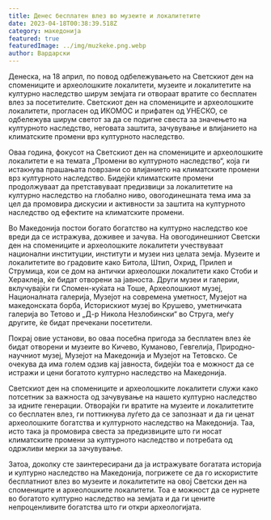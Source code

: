 ```yaml
---
title: Денес бесплатен влез во музеите и локалитетите
date: 2023-04-18T00:38:39.518Z
category: македонија
featured: true
featuredImage: ../img/muzkeke.png.webp
author: Вардарски
---
```


Денеска, на 18 април, по повод одбележувањето на Светскиот ден на спомениците и археолошките локалитети, музеите и локалитетите на културно наследство ширум земјата ги отвораат вратите со бесплатен влез за посетителите. Светскиот ден на спомениците и археолошките локалитети, прогласен од ИКОМОС и прифатен од УНЕСКО, се одбележува ширум светот за да се подигне свеста за значењето на културното наследство, неговата заштита, зачувување и влијанието на климатските промени врз културното наследство.

Оваа година, фокусот на Светскиот ден на спомениците и археолошките локалитети е на темата „Промени во културното наследство“, која ги истакнува прашањата поврзани со влијанието на климатските промени врз културното наследство. Бидејќи климатските промени продолжуваат да претставуваат предизвици за локалитетите на културно наследство на глобално ниво, овогодинешната тема има за цел да промовира дискусии и активности за заштита на културното наследство од ефектите на климатските промени.

Во Македонија постои богато богатство на културно наследство кое вреди да се истражува, доживее и зачува. На овогодинешниот Светски ден на спомениците и археолошките локалитети учествуваат национални институции, институти и музеи низ целата земја. Музеите и локалитетите во градовите како Битола, Штип, Охрид, Прилеп и Струмица, кои се дом на антички археолошки локалитети како Стоби и Хераклеја, ќе бидат отворени за јавноста. Други музеи и галерии, вклучувајќи ги Спомен-куќата на Тоше, Археолошкиот музеј, Националната галерија, Музејот на современа уметност, Музејот на македонската борба, Историскиот музеј во Крушево, уметничката галерија во Тетово и „Д-р Никола Незлобински“ во Струга, меѓу другите, ќе бидат пречекани посетители.

Покрај овие установи, во оваа посебна пригода за бесплатен влез ќе бидат отворени и музеите во Кичево, Куманово, Гевгелија, Природно-научниот музеј, Музејот на Македонија и Музејот на Тетовско. Се очекува да има голем одзив кај јавноста, бидејќи тоа е можност да се истражи и цени богатото културно наследство на Македонија.

Светскиот ден на спомениците и археолошките локалитети служи како потсетник за важноста од зачувување на нашето културно наследство за идните генерации. Отворајќи ги вратите на музеите и локалитетите со бесплатен влез, ги поттикнува луѓето да се запознаат и да ги ценат археолошките богатства и културното наследство на Македонија. Таа, исто така ја промовира свеста за предизвиците што ги носат климатските промени за културното наследство и потребата од одржливи мерки за зачувување.

Затоа, доколку сте заинтересирани да ја истражувате богатата историја и културно наследство на Македонија, погрижете се да го искористите бесплатниот влез во музеите и локалитетите на овој Светски ден на спомениците и археолошките локалитети. Тоа е можност да се нурнете во богатото културно наследство на земјата и да ги цените непроценливите богатства што ги откри археологијата.

